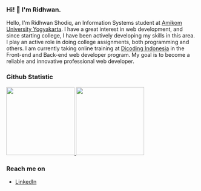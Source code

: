 ### Hi! 👋 I'm Ridhwan.

Hello, I'm Ridhwan Shodiq, an Information Systems student at [Amikom University Yogyakarta](https://home.amikom.ac.id/). I have a great interest in web development, and since starting college, I have been actively developing my skills in this area. I play an active role in doing college assignments, both programming and others. I am currently taking online training at [Dicoding Indonesia](https://www.dicoding.com/) in the Front-end and Back-end web developer program. My goal is to become a reliable and innovative professional web developer.
  
### Github Statistic
<p align="left">
<a href="https://github.com/ridhwansr">
  <img height="180em" src="https://github-readme-stats-eight-theta.vercel.app/api?username=ridhwansr&show_icons=true&theme=algolia&include_all_commits=true&count_private=true"/>
  <img height="180em" src="https://github-readme-stats-eight-theta.vercel.app/api/top-langs/?username=ridhwansr&layout=compact&langs_count=8&theme=algolia"/>
</a>
</p>

### Reach me on
- <a href="https://linkedin.com/in/ridhwan-shodiq-r/">LinkedIn</a>
